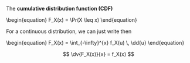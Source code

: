 The **cumulative distribution function (CDF)**

\begin{equation}
F_X(x) = \Pr(X \leq x)
\end{equation}

For a continuous distribution, we can just write then

\begin{equation}
F_X(x) = \int_{-\infty}^{x} f_X(u) \\, \dd{u}
\end{equation}

$$
\dv{F_X(x)}{x} = f_X(x)
$$